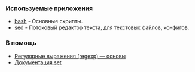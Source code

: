 ### Используемые приложения

- [bash](https://www.man7.org/linux/man-pages/man1/bash.1.html) - Основные скрипты.
- [sed](https://www.gnu.org/software/sed/manual/sed.html) - Потоковый редактор текста, для текстовых файлов, конфигов.

### В помощь

- [Регулярные выражения (regexp) — основы](https://habr.com/ru/articles/545150/)
- [Документация set](https://linuxcommand.org/lc3_man_pages/seth.html)